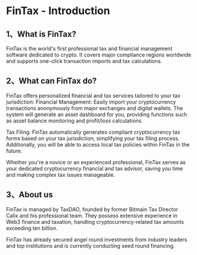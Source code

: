 # FinTax - Introduction

## 1、What is FinTax?

FinTax is the world's first professional tax and financial management software dedicated to crypto. It covers major compliance regions worldwide and supports one-click transaction imports and tax calculations.



## 2、What can FinTax do?

FinTax offers personalized financial and tax services tailored to your tax jurisdiction: Financial Management: Easily import your cryptocurrency transactions anonymously from major exchanges and digital wallets. The system will generate an asset dashboard for you, providing functions such as asset balance monitoring and profit/loss calculations.

&#x20;Tax Filing: FinTax automatically generates compliant cryptocurrency tax forms based on your tax jurisdiction, simplifying your tax filing process. Additionally, you will be able to access local tax policies within FinTax in the future.&#x20;

Whether you're a novice or an experienced professional, FinTax serves as your dedicated cryptocurrency financial and tax advisor, saving you time and making complex tax issues manageable.



## 3、About us

FinTax is managed by TaxDAO, founded by former Bitmain Tax Director Calix and his professional team. They possess extensive experience in Web3 finance and taxation, handling cryptocurrency-related tax amounts exceeding ten billion.&#x20;

FinTax has already secured angel round investments from industry leaders and top institutions and is currently conducting seed round financing.

